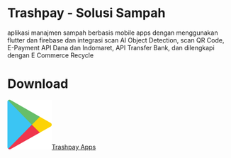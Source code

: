 # Trashpay - Solusi Sampah

aplikasi manajmen sampah berbasis mobile apps dengan menggunakan flutter dan firebase dan integrasi scan AI Object Detection, scan QR Code, E-Payment API Dana dan Indomaret, API Transfer Bank, dan dilengkapi dengan E Commerce Recycle

# Download
<img src="assets/images/playstore.jpg" alt="alt text" width="100"/>[Trashpay Apps](https://play.google.com/store/apps/details?id=com.app.sampah_manajemen.sampah)
